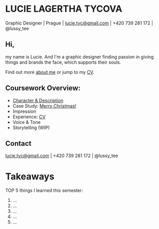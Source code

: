# LUCIE LAGERTHA TYCOVA


Graphic Designer | Prague | lucie.tyc@gmail.com | +420 739 281 172 | @lussy_tee

## Hi, 
my name is Lucie. And I'm a graphic designer finding passion in giving things and brands the face, which supports their souls.

Find out more [about me](01-character-description/) or jump to my [CV](04-experience/index.md).

## Coursework Overview:

- [Character & Description](01-character-description.md)
- Case Study: [Merry Christmas!](03-aboutness/case-study.md)
- Impression
- Experience: [CV](english-for-designers/04-experience/index.md)
- Voice & Tone
- Storytelling (WIP)

## Contact

lucie.tyc@gmail.com | +420 739 281 172 | @lussy_tee

# Takeaways

TOP 5 things I learned this semester:

1. …
2. …
3. …
4. …
5. …
